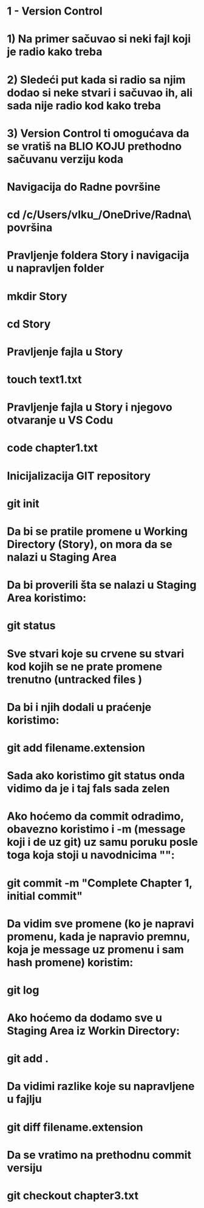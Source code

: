# 1 - Version Control
#   1) Na primer sačuvao si neki fajl koji je radio kako treba
#   2) Sledeći put kada si radio sa njim dodao si neke stvari i sačuvao ih, ali sada nije radio kod kako treba
#   3) Version Control ti omogućava da se vratiš na BLIO KOJU prethodno sačuvanu verziju koda

# Navigacija do Radne površine
# cd /c/Users/vlku_/OneDrive/Radna\ površina

# Pravljenje foldera Story i navigacija u napravljen folder
# mkdir Story
# cd Story

# Pravljenje fajla u Story
# touch text1.txt

# Pravljenje fajla u Story i njegovo otvaranje u VS Codu
# code chapter1.txt

# Inicijalizacija GIT repository
# git init

# Da bi se pratile promene u Working Directory (Story), on mora da se nalazi u Staging Area
# Da bi proverili šta se nalazi u Staging Area koristimo:
# git status

# Sve stvari koje su crvene su stvari kod kojih se ne prate promene trenutno (untracked files )

# Da bi i njih dodali u praćenje koristimo:
# git add filename.extension

# Sada ako koristimo git status onda vidimo da je i taj fals sada zelen

# Ako hoćemo da commit odradimo, obavezno koristimo i -m (message koji i de uz git) uz samu poruku posle toga koja stoji u navodnicima "":
# git commit -m "Complete Chapter 1, initial commit"

# Da vidim sve promene (ko je napravi promenu, kada je napravio premnu, koja je message uz promenu i sam hash promene) koristim:
# git log

# Ako hoćemo da dodamo sve u Staging Area iz Workin Directory:
# git add .

# Da vidimi razlike koje su napravljene u fajlju
# git diff filename.extension

# Da se vratimo na prethodnu commit versiju
# git checkout chapter3.txt

